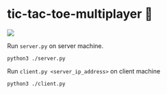 # tic-tac-toe-multiplayer :speech_balloon:

<img src="https://raw.githubusercontent.com/sumeetmathpati/tic-tac-toe-multiplayer/master/screenshot.png">

Run `server.py` on server machine.

    python3 ./server.py


Run `client.py <server_ip_address>` on client machine

    python3 ./client.py